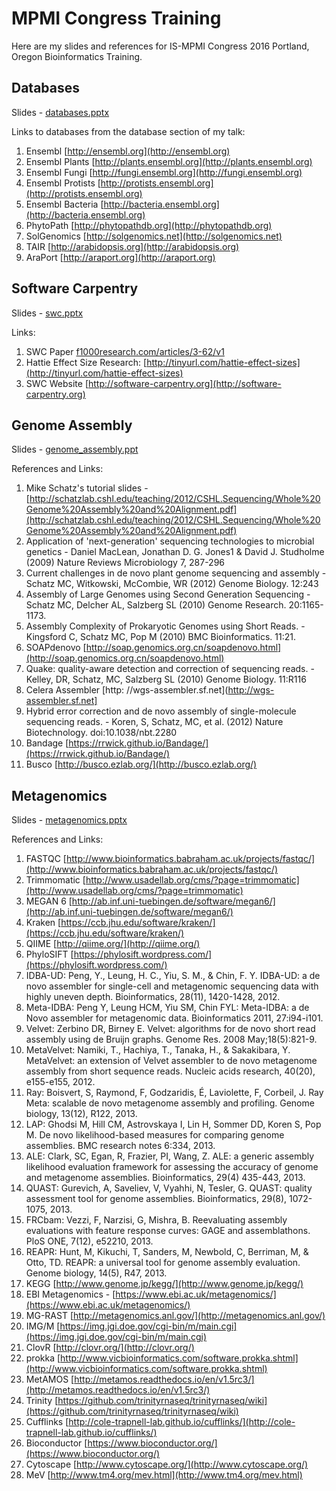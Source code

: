 # MPMI Congress Training 
Here are my slides and references for IS-MPMI Congress 2016 Portland, Oregon Bioinformatics Training.

## Databases

Slides - [databases.pptx](databases.pptx)

Links to databases from the database section of my talk:

1. Ensembl [http://ensembl.org](http://ensembl.org)
2. Ensembl Plants [http://plants.ensembl.org](http://plants.ensembl.org)
3. Ensembl Fungi [http://fungi.ensembl.org](http://fungi.ensembl.org)
4. Ensembl Protists [http://protists.ensembl.org](http://protists.ensembl.org)
5. Ensembl Bacteria [http://bacteria.ensembl.org](http://bacteria.ensembl.org)
6. PhytoPath [http://phytopathdb.org](http://phytopathdb.org)
7. SolGenomics [http://solgenomics.net](http://solgenomics.net)
8. TAIR [http://arabidopsis.org](http://arabidopsis.org)
9. AraPort [http://araport.org](http://araport.org)

## Software Carpentry

Slides - [swc.pptx](swc.pptx)

Links:

1. SWC Paper [f1000research.com/articles/3-62/v1](f1000research.com/articles/3-62/v1)
2. Hattie Effect Size Research: [http://tinyurl.com/hattie-effect-sizes](http://tinyurl.com/hattie-effect-sizes)
3. SWC Website [http://software-carpentry.org](http://software-carpentry.org)

## Genome Assembly

Slides - [genome_assembly.ppt](genome_assembly.pptx)

References and Links:

1. Mike Schatz's tutorial slides - [http://schatzlab.cshl.edu/teaching/2012/CSHL.Sequencing/Whole%20Genome%20Assembly%20and%20Alignment.pdf](http://schatzlab.cshl.edu/teaching/2012/CSHL.Sequencing/Whole%20Genome%20Assembly%20and%20Alignment.pdf)
2. Application of 'next-generation' sequencing technologies to microbial genetics - Daniel MacLean, Jonathan D. G. Jones1 & David J. Studholme (2009) Nature Reviews Microbiology 7, 287-296
2. Current challenges in de novo plant genome sequencing and assembly - Schatz MC, Witkowski, McCombie, WR (2012) Genome Biology. 12:243
2. Assembly of Large Genomes using Second Generation Sequencing - Schatz MC, Delcher AL, Salzberg SL (2010) Genome Research. 20:1165-1173.
2. Assembly Complexity of Prokaryotic Genomes using Short Reads. - Kingsford C, Schatz MC, Pop M (2010) BMC Bioinformatics. 11:21.
2. SOAPdenovo [http://soap.genomics.org.cn/soapdenovo.html](http://soap.genomics.org.cn/soapdenovo.html)
2. Quake: quality-aware detection and correction of sequencing reads. - Kelley, DR, Schatz, MC, Salzberg SL (2010) Genome Biology. 11:R116
2. Celera Assembler [http: //wgs-assembler.sf.net](http://wgs-assembler.sf.net]
2. Hybrid error correction and de novo assembly of single-molecule sequencing reads.  - Koren, S, Schatz, MC, et al. (2012) Nature Biotechnology. doi:10.1038/nbt.2280
3. Bandage [https://rrwick.github.io/Bandage/](https://rrwick.github.io/Bandage/)
4. Busco [http://busco.ezlab.org/](http://busco.ezlab.org/)

## Metagenomics 

Slides - [metagenomics.pptx](metagenomics.pptx)

References and Links:

1. FASTQC [http://www.bioinformatics.babraham.ac.uk/projects/fastqc/](http://www.bioinformatics.babraham.ac.uk/projects/fastqc/)
2. Trimmomatic [http://www.usadellab.org/cms/?page=trimmomatic](http://www.usadellab.org/cms/?page=trimmomatic)
3. MEGAN 6 [http://ab.inf.uni-tuebingen.de/software/megan6/](http://ab.inf.uni-tuebingen.de/software/megan6/)
4. Kraken [https://ccb.jhu.edu/software/kraken/](https://ccb.jhu.edu/software/kraken/)
5. QIIME [http://qiime.org/](http://qiime.org/)
6. PhyloSIFT [https://phylosift.wordpress.com/](https://phylosift.wordpress.com/)
7. IDBA-UD: Peng, Y., Leung, H. C., Yiu, S. M., & Chin, F. Y. IDBA-UD: a de novo assembler for single-cell and metagenomic sequencing data with highly uneven depth. Bioinformatics, 28(11), 1420-1428, 2012.
8. Meta-IDBA: Peng Y, Leung HCM, Yiu SM, Chin FYL: Meta-IDBA: a de Novo assembler for metagenomic data. Bioinformatics 2011, 27:i94-i101.
9. Velvet: Zerbino DR, Birney E. Velvet: algorithms for de novo short read assembly using de Bruijn graphs. Genome Res. 2008 May;18(5):821-9.
10. MetaVelvet: Namiki, T., Hachiya, T., Tanaka, H., & Sakakibara, Y. MetaVelvet: an extension of Velvet assembler to de novo metagenome assembly from short sequence reads. Nucleic acids research, 40(20), e155-e155, 2012.
11. Ray: Boisvert, S, Raymond, F, Godzaridis, É, Laviolette, F, Corbeil, J. Ray Meta: scalable de novo metagenome assembly and profiling. Genome biology, 13(12), R122, 2013.
12. LAP: Ghodsi M, Hill CM, Astrovskaya I, Lin H, Sommer DD, Koren S, Pop M. De novo likelihood-based measures for comparing genome assemblies. BMC research notes 6:334, 2013.
13. ALE: Clark, SC, Egan, R, Frazier, PI, Wang, Z. ALE: a generic assembly likelihood evaluation framework for assessing the accuracy of genome and metagenome assemblies. Bioinformatics, 29(4) 435-443, 2013.
14. QUAST: Gurevich, A, Saveliev, V, Vyahhi, N, Tesler, G. QUAST: quality assessment tool for genome assemblies. Bioinformatics, 29(8), 1072-1075, 2013.
15. FRCbam: Vezzi, F, Narzisi, G, Mishra, B. Reevaluating assembly evaluations with feature response curves: GAGE and assemblathons. PloS ONE, 7(12), e52210, 2013.
16. REAPR: Hunt, M, Kikuchi, T, Sanders, M, Newbold, C, Berriman, M, & Otto, TD. REAPR: a universal tool for genome assembly evaluation. Genome biology, 14(5), R47, 2013.
17. KEGG [http://www.genome.jp/kegg/](http://www.genome.jp/kegg/)
18. EBI Metagenomics - [https://www.ebi.ac.uk/metagenomics/](https://www.ebi.ac.uk/metagenomics/)
19. MG-RAST [http://metagenomics.anl.gov/](http://metagenomics.anl.gov/)
20. IMG/M [https://img.jgi.doe.gov/cgi-bin/m/main.cgi](https://img.jgi.doe.gov/cgi-bin/m/main.cgi)
21. ClovR [http://clovr.org/](http://clovr.org/)
22. prokka [http://www.vicbioinformatics.com/software.prokka.shtml](http://www.vicbioinformatics.com/software.prokka.shtml)
23. MetAMOS [http://metamos.readthedocs.io/en/v1.5rc3/](http://metamos.readthedocs.io/en/v1.5rc3/)
24. Trinity [https://github.com/trinityrnaseq/trinityrnaseq/wiki](https://github.com/trinityrnaseq/trinityrnaseq/wiki)
25. Cufflinks [http://cole-trapnell-lab.github.io/cufflinks/](http://cole-trapnell-lab.github.io/cufflinks/)
26. Bioconductor [https://www.bioconductor.org/](https://www.bioconductor.org/)
27. Cytoscape [http://www.cytoscape.org/](http://www.cytoscape.org/)
28. MeV [http://www.tm4.org/mev.html](http://www.tm4.org/mev.html)
